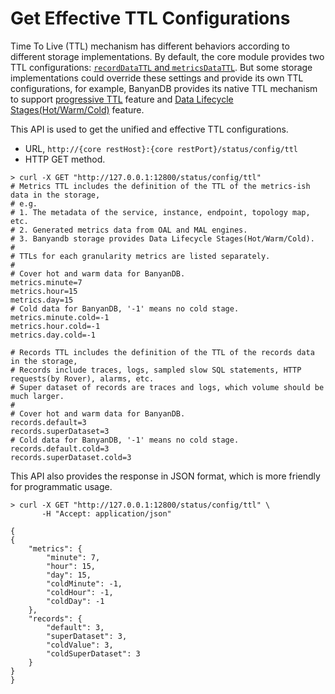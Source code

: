 # Get Effective TTL Configurations

Time To Live (TTL) mechanism has different behaviors according to different storage implementations. By default, the
core module provides two TTL configurations: [`recordDataTTL` and `metricsDataTTL`](../setup/backend/ttl.md).
But some storage implementations could override these settings and provide its own TTL configurations, for example,
BanyanDB provides its native TTL mechanism to support [progressive TTL](../banyandb/ttl.md) feature and [Data Lifecycle Stages(Hot/Warm/Cold)](../banyandb/stages.md) feature.


This API is used to get the unified and effective TTL configurations.
- URL, `http://{core restHost}:{core restPort}/status/config/ttl`
- HTTP GET method.

```shell
> curl -X GET "http://127.0.0.1:12800/status/config/ttl"
# Metrics TTL includes the definition of the TTL of the metrics-ish data in the storage,
# e.g.
# 1. The metadata of the service, instance, endpoint, topology map, etc.
# 2. Generated metrics data from OAL and MAL engines.
# 3. Banyandb storage provides Data Lifecycle Stages(Hot/Warm/Cold).
#
# TTLs for each granularity metrics are listed separately.
#
# Cover hot and warm data for BanyanDB.
metrics.minute=7
metrics.hour=15
metrics.day=15
# Cold data for BanyanDB, '-1' means no cold stage.
metrics.minute.cold=-1
metrics.hour.cold=-1
metrics.day.cold=-1

# Records TTL includes the definition of the TTL of the records data in the storage,
# Records include traces, logs, sampled slow SQL statements, HTTP requests(by Rover), alarms, etc.
# Super dataset of records are traces and logs, which volume should be much larger.
#
# Cover hot and warm data for BanyanDB.
records.default=3
records.superDataset=3
# Cold data for BanyanDB, '-1' means no cold stage.
records.default.cold=3
records.superDataset.cold=3
```

This API also provides the response in JSON format, which is more friendly for programmatic usage.

```shell
> curl -X GET "http://127.0.0.1:12800/status/config/ttl" \
       -H "Accept: application/json"

{
{
    "metrics": {
        "minute": 7,
        "hour": 15,
        "day": 15,
        "coldMinute": -1,
        "coldHour": -1,
        "coldDay": -1
    },
    "records": {
        "default": 3,
        "superDataset": 3,
        "coldValue": 3,
        "coldSuperDataset": 3
    }
}
}
```
